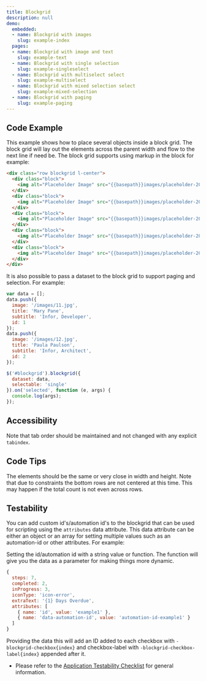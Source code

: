 ```yaml
---
title: Blockgrid
description: null
demo:
  embedded:
  - name: Blockgrid with images
    slug: example-index
  pages:
  - name: Blockgrid with image and text
    slug: example-text
  - name: Blockgrid with single selection
    slug: example-singleselect
  - name: Blockgrid with multiselect select
    slug: example-multiselect
  - name: Blockgrid with mixed selection select
    slug: example-mixed-selection
  - name: Blockgrid with paging
    slug: example-paging
---
```


## Code Example

This example shows how to place several objects inside a block grid. The block grid will lay out the elements across the parent width and flow to the next line if need be. The block grid supports using markup in the block for example:

```html
<div class="row blockgrid l-center">
  <div class="block">
    <img alt="Placeholder Image" src="{{basepath}}images/placeholder-200x200.png"/>
  </div>
  <div class="block">
    <img alt="Placeholder Image" src="{{basepath}}images/placeholder-200x200.png"/>
  </div>
  <div class="block">
    <img alt="Placeholder Image" src="{{basepath}}images/placeholder-200x200.png"/>
  </div>
  <div class="block">
    <img alt="Placeholder Image" src="{{basepath}}images/placeholder-200x200.png"/>
  </div>
  <div class="block">
    <img alt="Placeholder Image" src="{{basepath}}images/placeholder-200x200.png"/>
  </div>
</div>
```

It is also possible to pass a dataset to the block grid to support paging and selection. For example:

```javascript
var data = [];
data.push({
  image: '/images/11.jpg',
  title: 'Mary Pane',
  subtitle: 'Infor, Developer',
  id: 1
});
data.push({
  image: '/images/12.jpg',
  title: 'Paula Paulson',
  subtitle: 'Infor, Architect',
  id: 2
});

$('#blockgrid').blockgrid({
  dataset: data,
  selectable: 'single'
}).on('selected', function (e, args) {
  console.log(args);
});
```

## Accessibility

Note that tab order should be maintained and not changed with any explicit `tabindex`.

## Code Tips

The elements should be the same or very close in width and height. Note that due to constraints the bottom rows are not centered at this time. This may happen if the total count is not even across rows.

## Testability

You can add custom id's/automation id's to the blockgrid that can be used for scripting using the `attributes` data attribute. This data attribute can be either an object or an array for setting multiple values such as an automation-id or other attributes. For example:

Setting the id/automation id with a string value or function. The function will give you the data as a parameter for making things more dynamic.

```js
{
  steps: 7,
  completed: 2,
  inProgress: 3,
  iconType: 'icon-error',
  extraText: '{1} Days Overdue',
  attributes: [
    { name: 'id', value: 'example1' },
    { name: 'data-automation-id', value: 'automation-id-example1' }
  ]
}
```

Providing the data this will add an ID added to each checkbox with `-blockgrid-checkbox{index}` and checkbox-label with `-blockgrid-checkbox-label{index}` appended after it.

- Please refer to the [Application Testability Checklist](https://design.infor.com/resources/application-testability-checklist) for general information.
